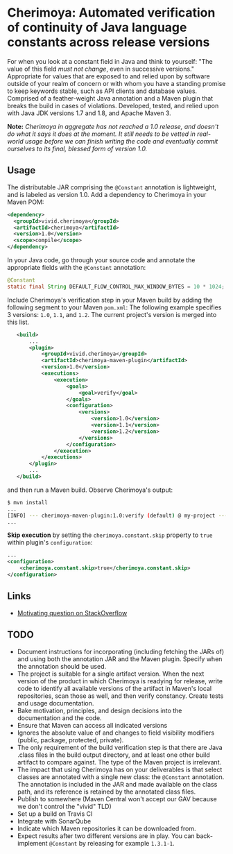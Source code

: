 # Cherimoya: Automated verification of continuity of Java language constants across release versions

For when you look at a constant field in Java and think to yourself: "The value of this field *must not change*, even in successive versions."
Appropriate for values that are exposed to and relied upon by software outside of your realm of concern or with whom you have a standing promise to keep keywords stable, such as API clients and database values.
Comprised of a feather-weight Java annotation and a Maven plugin that breaks the build in cases of violations.
Developed, tested, and relied upon with Java JDK versions 1.7 and 1.8, and Apache Maven 3.

**Note:** _Cherimoya in aggregate has not reached a 1.0 release, and doesn't do what it says it does at the moment. It still needs to be vetted in real-world usage before we can finish writing the code and eventually commit ourselves to its final, blessed form of version 1.0._

## Usage

The distributable JAR comprising the `@Constant` annotation is lightweight, and is labeled as version 1.0. Add a dependency to Cherimoya in your Maven POM:

```xml
<dependency>
  <groupId>vivid.cherimoya</groupId>
  <artifactId>cherimoya</artifactId>
  <version>1.0</version>
  <scope>compile</scope>
</dependency>
```

In your Java code, go through your source code and annotate the appropriate fields with the `@Constant` annotation:

```java
@Constant
static final String DEFAULT_FLOW_CONTROL_MAX_WINDOW_BYTES = 10 * 1024;
```

Include Cherimoya's verification step in your Maven build by adding the following segment to your Maven `pom.xml`:
The following example specifies 3 versions: `1.0`, `1.1`, and `1.2`. The current project's version is merged into this list.

```xml
   <build>
       ...
       <plugin>
           <groupId>vivid.cherimoya</groupId>
           <artifactId>cherimoya-maven-plugin</artifactId>
           <version>1.0</version>
           <executions>
               <execution>
                   <goals>
                       <goal>verify</goal>
                   </goals>
                   <configuration>
                       <versions>
                           <version>1.0</version>
                           <version>1.1</version>
                           <version>1.2</version>
                       </versions>
                   </configuration>
               </execution>
           </executions>
       </plugin>
       ...
   </build>
```

and then run a Maven build. Observe Cherimoya's output:

```bash
$ mvn install
...
[INFO] --- cherimoya-maven-plugin:1.0:verify (default) @ my-project ---
...
```


__Skip execution__ by setting the `cherimoya.constant.skip` property to `true` within plugin's `configuration`:
```xml
...
<configuration>
    <cherimoya.constant.skip>true</cherimoya.constant.skip>
</configuration>
```


## Links

- [Motivating question on StackOverflow](https://stackoverflow.com/questions/41393794/good-practices-for-breaking-maven-build-when-specific-class-members-change-val)

## TODO

- Document instructions for incorporating (including fetching the JARs of) and using both the annotation JAR and the Maven plugin. Specify when the annotation should be used.
- The project is suitable for a single artifact version. When the next version of the product in which Cherimoya is readying for release, write code to identify all available versions of the artifact in Maven's local repositories, scan those as well, and then verify constancy. Create tests and usage documentation.
- Bake motivation, principles, and design decisions into the documentation and the code.
- Ensure that Maven can access all indicated versions
- Ignores the absolute value of and changes to field visibility modifiers (public, package, protected, private).
- The only requirement of the build verification step is that there are Java .class files in the build output directory, and at least one other build artifact to compare against. The type of the Maven project is irrelevant.
- The impact that using Cherimoya has on your deliverables is that select classes are annotated with a single new class: the `@Constant` annotation. The annotation is included in the JAR and made available on the class path, and its reference is retained by the annotated class files.
- Publish to somewhere (Maven Central won't accept our GAV because we don't control the "vivid" TLD)
- Set up a build on Travis CI
- Integrate with SonarQube
- Indicate which Maven repositories it can be downloaded from.
- Expect results after two different versions are in play. You can back-implement `@Constant` by releasing for example `1.3.1-1`.
